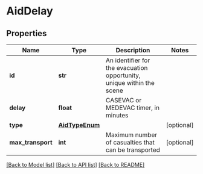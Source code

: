 # AidDelay

## Properties
Name | Type | Description | Notes
------------ | ------------- | ------------- | -------------
**id** | **str** | An identifier for the evacuation opportunity, unique within the scene | 
**delay** | **float** | CASEVAC or MEDEVAC timer, in minutes | 
**type** | [**AidTypeEnum**](AidTypeEnum.md) |  | [optional] 
**max_transport** | **int** | Maximum number of casualties that can be transported | [optional] 

[[Back to Model list]](../README.md#documentation-for-models) [[Back to API list]](../README.md#documentation-for-api-endpoints) [[Back to README]](../README.md)

